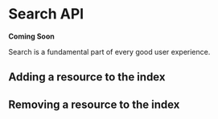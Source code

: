 # Search API

**Coming Soon**

Search is a fundamental part of every good user experience.

## Adding a resource to the index

## Removing a resource to the index
